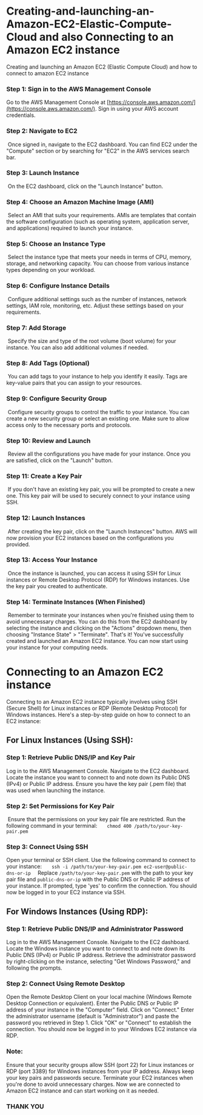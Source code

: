# Creating-and-launching-an-Amazon-EC2-Elastic-Compute-Cloud and also Connecting to an Amazon EC2 instance
Creating and launching an Amazon EC2 (Elastic Compute Cloud) and how to connect to amazon EC2 instance
### Step 1: Sign in to the AWS Management Console 
Go to the AWS Management Console at [https://console.aws.amazon.com/](https://console.aws.amazon.com/).
Sign in using your AWS account credentials.
### Step 2: Navigate to EC2
 Once signed in, navigate to the EC2 dashboard. You can find EC2 under the "Compute" section or by searching for "EC2" in the AWS services search bar.
### Step 3: Launch Instance
 On the EC2 dashboard, click on the "Launch Instance" button.
### Step 4: Choose an Amazon Machine Image (AMI)
 Select an AMI that suits your requirements. AMIs are templates that contain the software configuration (such as operating system, application server, and applications) required to launch your instance.
### Step 5: Choose an Instance Type
 Select the instance type that meets your needs in terms of CPU, memory, storage, and networking capacity. You can choose from various instance types depending on your workload.
### Step 6: Configure Instance Details
 Configure additional settings such as the number of instances, network settings, IAM role, monitoring, etc. Adjust these settings based on your requirements.
### Step 7: Add Storage
 Specify the size and type of the root volume (boot volume) for your instance. You can also add additional volumes if needed.
### Step 8: Add Tags (Optional)
 You can add tags to your instance to help you identify it easily. Tags are key-value pairs that you can assign to your resources.
### Step 9: Configure Security Group
 Configure security groups to control the traffic to your instance. You can create a new security group or select an existing one. Make sure to allow access only to the necessary ports and protocols.
### Step 10: Review and Launch
 Review all the configurations you have made for your instance. Once you are satisfied, click on the "Launch" button.
### Step 11: Create a Key Pair
 If you don't have an existing key pair, you will be prompted to create a new one. This key pair will be used to securely connect to your instance using SSH.
### Step 12: Launch Instances
 After creating the key pair, click on the "Launch Instances" button. AWS will now provision your EC2 instances based on the configurations you provided.
### Step 13: Access Your Instance
 Once the instance is launched, you can access it using SSH for Linux instances or Remote Desktop Protocol (RDP) for Windows instances. Use the key pair you created to authenticate.
### Step 14: Terminate Instances (When Finished)
 Remember to terminate your instances when you're finished using them to avoid unnecessary charges. You can do this from the EC2 dashboard by selecting the instance and clicking on the "Actions" dropdown menu, then choosing "Instance State" > "Terminate".
That's it! You've successfully created and launched an Amazon EC2 instance. You can now start using your instance for your computing needs.


# Connecting to an Amazon EC2 instance
Connecting to an Amazon EC2 instance typically involves using SSH (Secure Shell) for Linux instances or RDP (Remote Desktop Protocol) for Windows instances. Here's a step-by-step guide on how to connect to an EC2 instance:

## For Linux Instances (Using SSH):
### Step 1: Retrieve Public DNS/IP and Key Pair
Log in to the AWS Management Console.
Navigate to the EC2 dashboard.
Locate the instance you want to connect to and note down its Public DNS (IPv4) or Public IP address.
Ensure you have the key pair (.pem file) that was used when launching the instance.

### Step 2: Set Permissions for Key Pair
 Ensure that the permissions on your key pair file are restricted. Run the following command in your terminal:
  ```
  chmod 400 /path/to/your-key-pair.pem
  ```
### Step 3: Connect Using SSH
Open your terminal or SSH client.
Use the following command to connect to your instance:
  ```
  ssh -i /path/to/your-key-pair.pem ec2-user@public-dns-or-ip
  ```
Replace `/path/to/your-key-pair.pem` with the path to your key pair file and `public-dns-or-ip` with the Public DNS or Public IP address of your instance.
If prompted, type 'yes' to confirm the connection.
You should now be logged in to your EC2 instance via SSH.
 
## For Windows Instances (Using RDP):
### Step 1: Retrieve Public DNS/IP and Administrator Password
Log in to the AWS Management Console.
Navigate to the EC2 dashboard.
Locate the Windows instance you want to connect to and note down its Public DNS (IPv4) or Public IP address.
Retrieve the administrator password by right-clicking on the instance, selecting "Get Windows Password," and following the prompts.

### Step 2: Connect Using Remote Desktop
Open the Remote Desktop Client on your local machine (Windows Remote Desktop Connection or equivalent).
Enter the Public DNS or Public IP address of your instance in the "Computer" field.
Click on "Connect."
Enter the administrator username (default is "Administrator") and paste the password you retrieved in Step 1.
Click "OK" or "Connect" to establish the connection.
You should now be logged in to your Windows EC2 instance via RDP.
 
### Note:
Ensure that your security groups allow SSH (port 22) for Linux instances or RDP (port 3389) for Windows instances from your IP address.
Always keep your key pairs and passwords secure.
Terminate your EC2 instances when you're done to avoid unnecessary charges.
Now we are connected to Amazon EC2 instance and can start working on it as needed.

### THANK YOU
